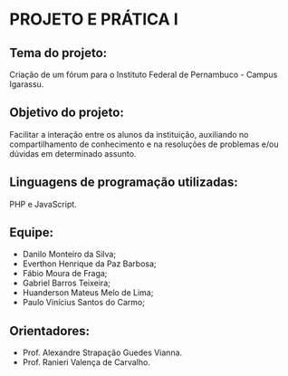 # PROJETO E PRÁTICA I

## Tema do projeto: 

Criação de um fórum para o Instituto Federal de Pernambuco - Campus Igarassu.

## Objetivo do projeto:

Facilitar a interação entre os alunos da instituição, auxiliando no compartilhamento de conhecimento e na resoluções de problemas e/ou dúvidas em determinado assunto.

## Linguagens de programação utilizadas:

PHP e JavaScript.

## Equipe:

* Danilo Monteiro da Silva;
* Everthon Henrique da Paz Barbosa;
* Fábio Moura de Fraga;
* Gabriel Barros Teixeira;
* Huanderson Mateus Melo de Lima;
* Paulo Vinícius Santos do Carmo;

## Orientadores:

* Prof. Alexandre Strapação Guedes Vianna.
* Prof. Ranieri Valença de Carvalho.

